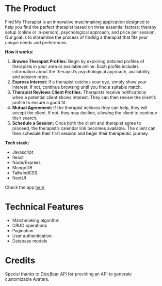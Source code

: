 # The Product

Find My Therapist is an innovative matchmaking application designed to help you find the perfect therapist based on three essential factors: therapy setup (online or in-person), psychological approach, and price per session. Our goal is to streamline the process of finding a therapist that fits your unique needs and preferences.

**How it works:**
1. **Browse Therapist Profiles:** Begin by exploring detailed profiles of therapists in your area or available online. Each profile includes information about the therapist’s psychological approach, availability, and session rates.
2. **Express Interest:** If a therapist catches your eye, simply show your interest. If not, continue browsing until you find a suitable match.
3. **Therapist Reviews Client Profiles:** Therapists receive notifications when a potential client shows interest. They can then review the client’s profile to ensure a good fit.
4. **Mutual Agreement:** If the therapist believes they can help, they will accept the client. If not, they may decline, allowing the client to continue their search.
5. **Schedule a Session:** Once both the client and therapist agree to proceed, the therapist’s calendar link becomes available. The client can then schedule their first session and begin their therapeutic journey.

**Tech stack:**
- Javascript
- React
- Node/Express
- MongoDB
- TailwindCSS
- NextUI

Check the app [here](https://findmytherapistapp.netlify.app/)

# Technical Features
- Matchmaking algorithm
- CRUD operations
- Pagination
- User authentication
- Database models

# Credits
Special thanks to [DiceBear API](https://www.dicebear.com/how-to-use/http-api/) for providing an API to generate customizable Avatars.
